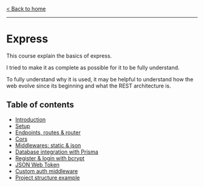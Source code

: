 [< Back to home](../../README.md)

---

# Express

This course explain the basics of express.

I tried to make it as complete as possible for it to be fully understand.

To fully understand why it is used, it may be helpful to understand how the web evolve since its beginning and what the REST architecture is.

## Table of contents

- [Introduction](#)
- [Setup](#)
- [Endpoints, routes & router](#)
- [Cors](#)
- [Middlewares: static & json](#)
- [Database integration with Prisma](#)
- [Register & login with bcrypt](#)
- [JSON Web Token](#)
- [Custom auth middleware](#)
- [Project structure example](#)